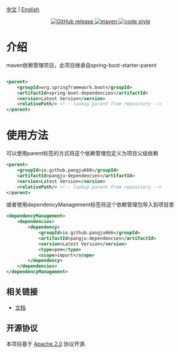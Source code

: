 [中文](README.md) | [English](README_EN.md)

<p align="center">
  <a href="https://github.com/pangju666/java-pangju-dependencies/releases">
    <img alt="GitHub release" src="https://img.shields.io/github/release/pangju666/java-pangju-dependencies.svg?style=flat-square&include_prereleases" />
  </a>

  <a href="https://central.sonatype.com/search?q=g:io.github.pangju666%20%20a:pangju-dependencies&smo=true">
    <img alt="maven" src="https://img.shields.io/maven-central/v/io.github.pangju666/pangju-dependencies.svg?style=flat-square">
  </a>

  <a href="https://www.apache.org/licenses/LICENSE-2.0">
    <img alt="code style" src="https://img.shields.io/badge/license-Apache%202-4EB1BA.svg?style=flat-square">
  </a>
</p>

# 介绍

maven依赖管理项目，此项目继承自spring-boot-starter-parent

```xml

<parent>
    <groupId>org.springframework.boot</groupId>
    <artifactId>spring-boot-dependencies</artifactId>
    <version>Latest Version</version>
    <relativePath/> <!-- lookup parent from repository -->
</parent>
```

# 使用方法

可以使用parent标签的方式将这个依赖管理包定义为项目父级依赖
```xml
<parent>
    <groupId>io.github.pangju666</groupId>
    <artifactId>pangju-dependencies</artifactId>
    <version>Latest Version</version>
    <relativePath/> <!-- lookup parent from repository -->
</parent>
```

或者使用dependencyManagement标签将这个依赖管理包导入到项目里
```xml
<dependencyManagement>
    <dependencies>
        <dependency>
            <groupId>io.github.pangju666</groupId>
            <artifactId>pangju-dependencies</artifactId>
            <version>Latest Version</version>
            <type>pom</type>
            <scope>import</scope>
        </dependency>
    </dependencies>
</dependencyManagement>
```

## 相关链接

- [文档](https://juejin.cn/post/7478893732191535142)

## 开源协议

本项目基于 [Apache 2.0](https://www.apache.org/licenses/LICENSE-2.0.html) 协议开源.